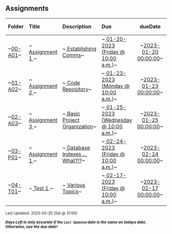 ## Assignments

| Folder | Title | Description | Due | dueDate | Days Left<sup>*</sup> |
|:------|:------|:------|:------|:-----:|-----|
| ~<a href="https://github.com/rugbyprof/3013-Algorithms/tree/master/Assignments/00-A01">00-A01</a>~ | ~<a href="https://github.com/rugbyprof/3013-Algorithms/tree/master/Assignments/00-A01"> Assignment 1 </a>~ | ~<a href="https://github.com/rugbyprof/3013-Algorithms/tree/master/Assignments/00-A01"> Establishing Comms</a>~ | ~<a href="https://github.com/rugbyprof/3013-Algorithms/tree/master/Assignments/00-A01"> 01-20-2023 (Friday @ 10:00 a.m.)</a>~ | ~<a href="https://github.com/rugbyprof/3013-Algorithms/tree/master/Assignments/00-A01">2023-01-20 00:00:00</a>~ | ---- |
| ~<a href="https://github.com/rugbyprof/3013-Algorithms/tree/master/Assignments/01-A02">01-A02</a>~ | ~<a href="https://github.com/rugbyprof/3013-Algorithms/tree/master/Assignments/01-A02"> Assignment 2 </a>~ | ~<a href="https://github.com/rugbyprof/3013-Algorithms/tree/master/Assignments/01-A02"> Code Repository</a>~ | ~<a href="https://github.com/rugbyprof/3013-Algorithms/tree/master/Assignments/01-A02"> 01-23-2023 (Monday @ 10:00 a.m.)</a>~ | ~<a href="https://github.com/rugbyprof/3013-Algorithms/tree/master/Assignments/01-A02">2023-01-23 00:00:00</a>~ | ---- |
| ~<a href="https://github.com/rugbyprof/3013-Algorithms/tree/master/Assignments/02-A03">02-A03</a>~ | ~<a href="https://github.com/rugbyprof/3013-Algorithms/tree/master/Assignments/02-A03"> Assignment 3 </a>~ | ~<a href="https://github.com/rugbyprof/3013-Algorithms/tree/master/Assignments/02-A03"> Basic Project Organization</a>~ | ~<a href="https://github.com/rugbyprof/3013-Algorithms/tree/master/Assignments/02-A03"> 01-25-2023 (Wednesday @ 10:00 a.m.)</a>~ | ~<a href="https://github.com/rugbyprof/3013-Algorithms/tree/master/Assignments/02-A03">2023-01-25 00:00:00</a>~ | ---- |
| ~<a href="https://github.com/rugbyprof/3013-Algorithms/tree/master/Assignments/03-P01">03-P01</a>~ | ~<a href="https://github.com/rugbyprof/3013-Algorithms/tree/master/Assignments/03-P01"> Assignment 1 </a>~ | ~<a href="https://github.com/rugbyprof/3013-Algorithms/tree/master/Assignments/03-P01"> Database Indexes ... What?!?</a>~ | ~<a href="https://github.com/rugbyprof/3013-Algorithms/tree/master/Assignments/03-P01"> 02-24-2023 (Friday @ 10:00 a.m.)</a>~ | ~<a href="https://github.com/rugbyprof/3013-Algorithms/tree/master/Assignments/03-P01">2023-02-24 00:00:00</a>~ | ---- |
| ~<a href="https://github.com/rugbyprof/3013-Algorithms/tree/master/Assignments/04-T01">04-T01</a>~ | ~<a href="https://github.com/rugbyprof/3013-Algorithms/tree/master/Assignments/04-T01"> Test 1 </a>~ | ~<a href="https://github.com/rugbyprof/3013-Algorithms/tree/master/Assignments/04-T01"> Various Topics</a>~ | ~<a href="https://github.com/rugbyprof/3013-Algorithms/tree/master/Assignments/04-T01"> 02-17-2023 (Friday @ 10:00 a.m.)</a>~ | ~<a href="https://github.com/rugbyprof/3013-Algorithms/tree/master/Assignments/04-T01">2023-02-17 00:00:00</a>~ | ---- |

<sup>Last Updated: 2023-02-25 (Sat @ 21:00)</sup> 

<sup>***Days Left is only accurate if the `Last Updated` date is the same as todays date. Otherwise, use the due date!***</sup> 